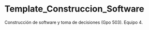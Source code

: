 # Template_Construccion_Software
 Construcción de software y toma de decisiones (Gpo 503). Equipo 4.
